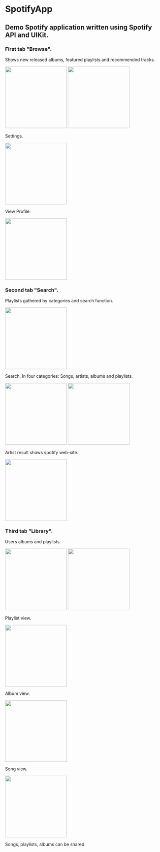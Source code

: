 # SpotifyApp

## Demo Spotify application written using Spotify API and UIKit.

### First tab "Browse". 
Shows new released albums, featured playlists and recommended tracks.

<img src ="https://user-images.githubusercontent.com/48117029/230068332-6458f7e0-38f3-4f8f-b8b3-21d302cc18d8.png" width="200"/> <img src ="https://user-images.githubusercontent.com/48117029/230069426-e119d526-be95-429b-a032-b798379c2a2c.png" width="200"/>

Settings.

<img src ="https://user-images.githubusercontent.com/48117029/230069828-b7cd7297-1de6-4599-9901-28a96d3d63ea.png" width="200"/>

View Profile.

<img src ="https://user-images.githubusercontent.com/48117029/230070753-cdd9e109-b105-4f61-ae71-00d157eceac2.png" width="200"/>

### Second tab "Search". 
Playlists gathered by categories and search function.

<img src ="https://user-images.githubusercontent.com/48117029/230071376-3cbe0677-6b70-43bc-809f-f2e41e28f35c.png" width="200"/>

Search. In four categories: Songs, artists, albums and playlists.

<img src ="https://user-images.githubusercontent.com/48117029/230071384-1cc84cf2-2708-4917-ad7c-62d4f465b45f.png" width="200"/> <img src ="https://user-images.githubusercontent.com/48117029/230071398-0da7798e-914a-4c25-8c1b-7149264327fb.png" width="200"/>

Artist result shows spotify web-site.

<img src ="https://user-images.githubusercontent.com/48117029/230071395-17dd00ce-5cbb-48a9-bbff-be8683b60439.png" width="200"/>

### Third tab "Library".
Users albums and playlists.

<img src ="https://user-images.githubusercontent.com/48117029/230072411-26fcae7a-2276-4672-b3c7-2fd96c51f2d8.png" width="200"/> <img src ="https://user-images.githubusercontent.com/48117029/230072420-bed625f4-e4b3-44f8-9f04-54c20251a165.png" width="200"/>

Playlist view.

<img src ="https://user-images.githubusercontent.com/48117029/230072753-97bb1fab-ca8c-4b8e-8502-79c4b8d8ff0e.png" width="200"/>

Album view. 

<img src ="https://user-images.githubusercontent.com/48117029/230072770-0d52183d-659b-4a4b-a702-0cdc11701c27.png" width="200"/>

Song view.

<img src ="https://user-images.githubusercontent.com/48117029/230072784-f9140662-a970-477e-9c00-92e80e715356.png" width="200"/>

Songs, playlists, albums can be shared.
